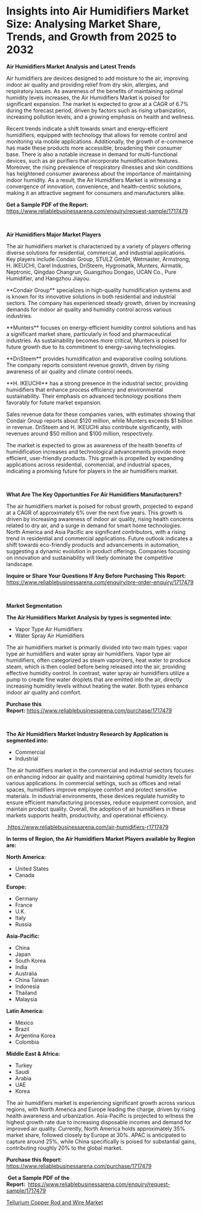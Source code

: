 <p><h1>Insights into Air Humidifiers Market Size: Analysing Market Share, Trends, and Growth from 2025 to 2032</h1></p><p><strong>Air Humidifiers Market Analysis and Latest Trends</strong></p>
<p><p>Air humidifiers are devices designed to add moisture to the air, improving indoor air quality and providing relief from dry skin, allergies, and respiratory issues. As awareness of the benefits of maintaining optimal humidity levels increases, the Air Humidifiers Market is poised for significant expansion. The market is expected to grow at a CAGR of 6.7% during the forecast period, driven by factors such as rising urbanization, increasing pollution levels, and a growing emphasis on health and wellness.</p><p>Recent trends indicate a shift towards smart and energy-efficient humidifiers, equipped with technology that allows for remote control and monitoring via mobile applications. Additionally, the growth of e-commerce has made these products more accessible, broadening their consumer base. There is also a notable increase in demand for multi-functional devices, such as air purifiers that incorporate humidification features. Moreover, the rising prevalence of respiratory illnesses and skin conditions has heightened consumer awareness about the importance of maintaining indoor humidity. As a result, the Air Humidifiers Market is witnessing a convergence of innovation, convenience, and health-centric solutions, making it an attractive segment for consumers and manufacturers alike.</p></p>
<p><strong>Get a Sample PDF of the Report:&nbsp;</strong> <a href="https://www.reliablebusinessarena.com/enquiry/request-sample/1717479?utm_campaign=2892&utm_medium=2&utm_source=Github&utm_content=ia&utm_term=25032025&utm_id=air-humidifiers">https://www.reliablebusinessarena.com/enquiry/request-sample/1717479</a></p>
<p>&nbsp;</p>
<p><strong>Air Humidifiers Major Market Players</strong></p>
<p><p>The air humidifiers market is characterized by a variety of players offering diverse solutions for residential, commercial, and industrial applications. Key players include Condair Group, STULZ GmbH, Wetmaster, Armstrong, H. IKEUCHI, Carel Industries, DriSteem, Hygromatik, Munters, Airmatik, Neptronic, Qingdao Changrun, Guangzhou Dongao, UCAN Co., Pure Humidifier, and Hangzhou Jiayou.</p><p>**Condair Group** specializes in high-quality humidification systems and is known for its innovative solutions in both residential and industrial sectors. The company has experienced steady growth, driven by increasing demands for indoor air quality and humidity control across various industries.</p><p>**Munters** focuses on energy-efficient humidity control solutions and has a significant market share, particularly in food and pharmaceutical industries. As sustainability becomes more critical, Munters is poised for future growth due to its commitment to energy-saving technologies.</p><p>**DriSteem** provides humidification and evaporative cooling solutions. The company reports consistent revenue growth, driven by rising awareness of air quality and climate control needs.</p><p>**H. IKEUCHI** has a strong presence in the industrial sector, providing humidifiers that enhance process efficiency and environmental sustainability. Their emphasis on advanced technology positions them favorably for future market expansion.</p><p>Sales revenue data for these companies varies, with estimates showing that Condair Group reports about $120 million, while Munters exceeds $1 billion in revenue. DriSteem and H. IKEUCHI also contribute significantly, with revenues around $50 million and $100 million, respectively.</p><p>The market is expected to grow as awareness of the health benefits of humidification increases and technological advancements provide more efficient, user-friendly products. This growth is propelled by expanding applications across residential, commercial, and industrial spaces, indicating a promising future for players in the air humidifiers market.</p></p>
<p>&nbsp;</p>
<p><strong>What Are The Key Opportunities For Air Humidifiers Manufacturers?</strong></p>
<p><p>The air humidifiers market is poised for robust growth, projected to expand at a CAGR of approximately 6% over the next five years. This growth is driven by increasing awareness of indoor air quality, rising health concerns related to dry air, and a surge in demand for smart home technologies. North America and Asia Pacific are significant contributors, with a rising trend in residential and commercial applications. Future outlook indicates a shift towards eco-friendly products and advancements in automation, suggesting a dynamic evolution in product offerings. Companies focusing on innovation and sustainability will likely dominate the competitive landscape.</p></p>
<p><strong>Inquire or Share Your Questions If Any Before Purchasing This Report:</strong> <a href="https://www.reliablebusinessarena.com/enquiry/pre-order-enquiry/1717479?utm_campaign=2892&utm_medium=2&utm_source=Github&utm_content=ia&utm_term=25032025&utm_id=air-humidifiers">https://www.reliablebusinessarena.com/enquiry/pre-order-enquiry/1717479</a></p>
<p>&nbsp;</p>
<p><strong>Market Segmentation</strong></p>
<p><strong>The Air Humidifiers Market Analysis by types is segmented into:</strong></p>
<p><ul><li>Vapor Type Air Humidifiers</li><li>Water Spray Air Humidifiers</li></ul></p>
<p><p>The air humidifiers market is primarily divided into two main types: vapor type air humidifiers and water spray air humidifiers. Vapor type air humidifiers, often categorized as steam vaporizers, heat water to produce steam, which is then cooled before being released into the air, providing effective humidity control. In contrast, water spray air humidifiers utilize a pump to create fine water droplets that are emitted into the air, directly increasing humidity levels without heating the water. Both types enhance indoor air quality and comfort.</p></p>
<p><strong>Purchase this Report:&nbsp;</strong><a href="https://www.reliablebusinessarena.com/purchase/1717479?utm_campaign=2892&utm_medium=2&utm_source=Github&utm_content=ia&utm_term=25032025&utm_id=air-humidifiers">https://www.reliablebusinessarena.com/purchase/1717479</a></p>
<p>&nbsp;</p>
<p><strong>The Air Humidifiers Market Industry Research by Application is segmented into:</strong></p>
<p><ul><li>Commercial</li><li>Industrial</li></ul></p>
<p><p>The air humidifiers market in the commercial and industrial sectors focuses on enhancing indoor air quality and maintaining optimal humidity levels for various applications. In commercial settings, such as offices and retail spaces, humidifiers improve employee comfort and protect sensitive materials. In industrial environments, these devices regulate humidity to ensure efficient manufacturing processes, reduce equipment corrosion, and maintain product quality. Overall, the adoption of air humidifiers in these markets supports health, productivity, and operational efficiency.</p></p>
<p><a href="https://www.reliablebusinessarena.com/air-humidifiers-r1717479?utm_campaign=2892&utm_medium=2&utm_source=Github&utm_content=ia&utm_term=25032025&utm_id=air-humidifiers">&nbsp;https://www.reliablebusinessarena.com/air-humidifiers-r1717479</a></p>
<p><strong>In terms of Region, the Air Humidifiers Market Players available by Region are:</strong></p>
<p>
    <p> <strong> North America: </strong>
        <ul>
            <li>United States</li>
            <li>Canada</li>
        </ul>
        </p> 
    <p> <strong> Europe: </strong>
        <ul>
            <li>Germany</li>
            <li>France</li>
            <li>U.K.</li>
            <li>Italy</li>
            <li>Russia</li>
        </ul>
        </p> 
    <p> <strong> Asia-Pacific: </strong>
        <ul>
            <li>China</li>
            <li>Japan</li>
            <li>South Korea</li>
            <li>India</li>
            <li>Australia</li>
            <li>China Taiwan</li>
            <li>Indonesia</li>
            <li>Thailand</li>
            <li>Malaysia</li>
        </ul>
        </p> 
    <p> <strong> Latin America: </strong>
        <ul>
            <li>Mexico</li>
            <li>Brazil</li>
            <li>Argentina Korea</li>
            <li>Colombia</li>
        </ul>
        </p> 
    <p> <strong> Middle East & Africa: </strong>
        <ul>
            <li>Turkey</li>
            <li>Saudi</li>
            <li>Arabia</li>
            <li>UAE</li>
            <li>Korea</li>
        </ul>
    </p>
    </p>
<p><p>The air humidifiers market is experiencing significant growth across various regions, with North America and Europe leading the charge, driven by rising health awareness and urbanization. Asia-Pacific is projected to witness the highest growth rate due to increasing disposable incomes and demand for improved air quality. Currently, North America holds approximately 35% market share, followed closely by Europe at 30%. APAC is anticipated to capture around 25%, while China specifically is poised for substantial gains, contributing roughly 20% to the global market.</p></p>
<p><strong>Purchase this Report: </strong><a href="https://www.reliablebusinessarena.com/purchase/1717479?utm_campaign=2892&utm_medium=2&utm_source=Github&utm_content=ia&utm_term=25032025&utm_id=air-humidifiers">https://www.reliablebusinessarena.com/purchase/1717479</a></p>
<p>&nbsp;<strong>Get a Sample PDF of the Report:&nbsp;&nbsp;</strong><a href="https://www.reliablebusinessarena.com/enquiry/request-sample/1717479?utm_campaign=2892&utm_medium=2&utm_source=Github&utm_content=ia&utm_term=25032025&utm_id=air-humidifiers">https://www.reliablebusinessarena.com/enquiry/request-sample/1717479</a></p>
<p><strong></strong></p>
<p><p><a href="https://github.com/zupankocka/Market-Research-Report-List-1/blob/main/tellurium-copper-rod-and-wire-market.md?utm_campaign=2892&utm_medium=2&utm_source=Github&utm_content=ia&utm_term=25032025&utm_id=air-humidifiers">Tellurium Copper Rod and Wire Market</a></p></p>
